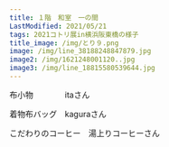 ```yaml
---
title: １階　和室　一の間
LastModified: 2021/05/21
tags: 2021コトリ展in横浜阪東橋の様子
title_image: /img/とり９.png
image: /img/line_38188248847879.jpg
image2: /img/1621248001120..jpg
image3: /img/line_18815580539644.jpg
---
```

布小物　　　　itaさん

着物布バッグ　kaguraさん

こだわりのコーヒー　湯上りコーヒーさん
